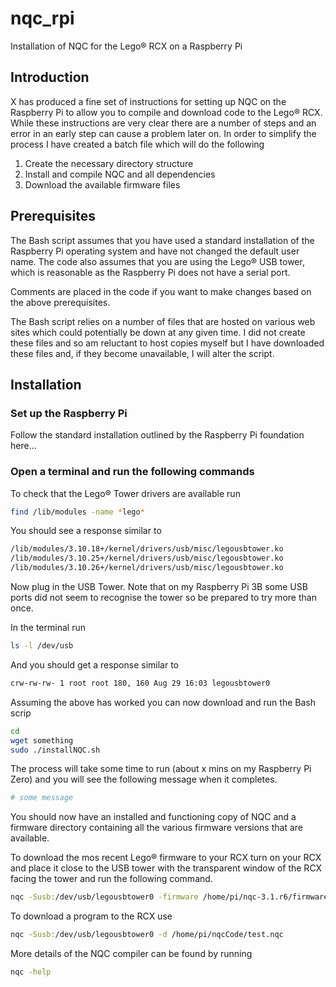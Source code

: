 # nqc_rpi
Installation of NQC for the Lego® RCX on a Raspberry Pi

## Introduction

X has produced a fine set of instructions for setting up NQC on the Raspberry Pi to allow you to compile and download code to the Lego® RCX. While these instructions are very clear there are a number of steps and an error in an early step can cause a problem later on. In order to simplify the process I have created a batch file which will do the following

1. Create the necessary directory structure
2. Install and compile NQC and all dependencies 
3. Download the available firmware files

## Prerequisites

The Bash script assumes that you have used a standard installation of the Raspberry Pi operating system and have not changed the default user name. The code also assumes that you are using the Lego® USB tower, which is reasonable as the Raspberry Pi does not have a serial port.

Comments are placed in the code if you want to make changes based on the above prerequisites.

The Bash script relies on a number of files that are hosted on various web sites which could potentially be down at any given time. I did not create these files and so am reluctant to host copies myself but I have downloaded these files and, if they become unavailable, I will alter the script.

## Installation

### Set up the Raspberry Pi

Follow the standard installation outlined by the Raspberry Pi foundation here…

### Open a terminal and run the following commands

To check that the Lego® Tower drivers are available run

```bash
find /lib/modules -name *lego*
```

You should see a response similar to 

```bash
/lib/modules/3.10.18+/kernel/drivers/usb/misc/legousbtower.ko
/lib/modules/3.10.25+/kernel/drivers/usb/misc/legousbtower.ko
/lib/modules/3.10.26+/kernel/drivers/usb/misc/legousbtower.ko
```

Now plug in the USB Tower. Note that on my Raspberry Pi 3B some USB ports did not seem to recognise the tower so be prepared to try more than once.

In the terminal run

```bash
ls -l /dev/usb
```

And you should get a response similar to

```bash
crw-rw-rw- 1 root root 180, 160 Aug 29 16:03 legousbtower0
```

Assuming the above has worked you can now download and run the Bash scrip

```bash
cd
wget something
sudo ./installNQC.sh
```

The process will take some time to run (about x mins on my Raspberry Pi Zero) and you will see the following message when it completes.

```bash
# some message
```

You should now have an installed and functioning copy of NQC and a firmware directory containing all the various firmware versions that are available.

To download the mos recent Lego® firmware to your RCX turn on your RCX and place it close to the USB tower with the transparent window of the RCX facing the tower and run the following command.

```bash
nqc -Susb:/dev/usb/legousbtower0 -firmware /home/pi/nqc-3.1.r6/firmware/firm0332.lgo
```

To download a program to the RCX use

```bash
nqc -Susb:/dev/usb/legousbtower0 -d /home/pi/nqcCode/test.nqc
```

More details of the NQC compiler can be found by running

```bash
nqc -help
```
